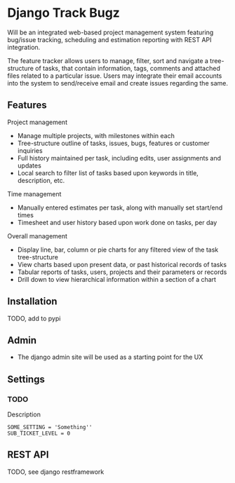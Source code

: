 
Django Track Bugz
===========

Will be an integrated web-based project management system featuring bug/issue tracking, scheduling and estimation reporting with REST API integration. 

The feature tracker allows users to manage, filter, sort and navigate a tree-structure of tasks, that contain information, tags, comments and attached files related to a particular issue.  Users may integrate their email accounts into the system to send/receive email and create issues regarding the same.

Features
--------

Project management

* Manage multiple projects, with milestones within each
* Tree-structure outline of tasks, issues, bugs, features or customer inquiries
* Full history maintained per task, including edits, user assignments and updates
* Local search to filter list of tasks based upon keywords in title, description, etc.

Time management

* Manually entered estimates per task, along with manually set start/end times
* Timesheet and user history based upon work done on tasks, per day

Overall management

* Display line, bar, column or pie charts for any filtered view of the task tree-structure
* View charts based upon present data, or past historical records of tasks
* Tabular reports of tasks, users, projects and their parameters or records
* Drill down to view hierarchical information within a section of a chart



Installation
------------

TODO, add to pypi



Admin
-----


* The django admin site will be used as a starting point for the UX


Settings
--------

### TODO

Description


    SOME_SETTING = 'Something''
    SUB_TICKET_LEVEL = 0
    
REST API
--------


TODO, see django restframework
    

